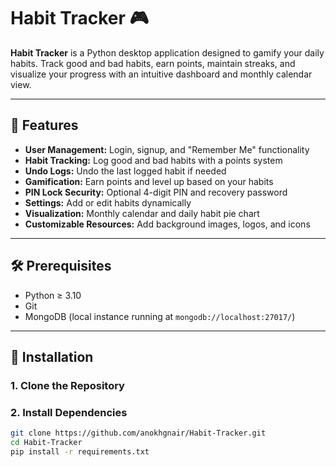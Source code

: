 # Habit Tracker 🎮

**Habit Tracker** is a Python desktop application designed to gamify your daily habits. Track good and bad habits, earn points, maintain streaks, and visualize your progress with an intuitive dashboard and monthly calendar view.

---

## 🌟 Features

- **User Management:** Login, signup, and "Remember Me" functionality  
- **Habit Tracking:** Log good and bad habits with a points system  
- **Undo Logs:** Undo the last logged habit if needed  
- **Gamification:** Earn points and level up based on your habits  
- **PIN Lock Security:** Optional 4-digit PIN and recovery password  
- **Settings:** Add or edit habits dynamically  
- **Visualization:** Monthly calendar and daily habit pie chart  
- **Customizable Resources:** Add background images, logos, and icons  

---

## 🛠️ Prerequisites

- Python ≥ 3.10  
- Git  
- MongoDB (local instance running at `mongodb://localhost:27017/`)  

---

## 🚀 Installation

### 1. Clone the Repository
### 2. Install Dependencies
```bash
git clone https://github.com/anokhgnair/Habit-Tracker.git
cd Habit-Tracker
pip install -r requirements.txt


